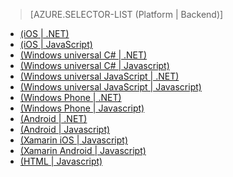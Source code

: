 ﻿> [AZURE.SELECTOR-LIST (Platform | Backend)]
- [(iOS | .NET)](/pt-br/documentation/articles/mobile-services-dotnet-backend-ios-get-started-data/)
- [(iOS | JavaScript)](/pt-br/documentation/articles/mobile-services-ios-get-started-data/)
- [(Windows universal C# | .NET)](/pt-br/documentation/articles/mobile-services-dotnet-backend-windows-universal-dotnet-get-started-data/)
- [(Windows universal C# | Javascript)](/pt-br/documentation/articles/mobile-services-javascript-backend-windows-universal-dotnet-get-started-data/)
- [(Windows universal JavaScript | .NET)](/pt-br/documentation/articles/mobile-services-dotnet-backend-windows-universal-javascript-get-started-data/)
- [(Windows universal JavaScript | Javascript)](/pt-br/documentation/articles/mobile-services-javascript-backend-windows-universal-javascript-get-started-data/)
- [(Windows Phone | .NET)](/pt-br/documentation/articles/mobile-services-dotnet-backend-windows-phone-get-started-data/)
- [(Windows Phone | Javascript)](/pt-br/documentation/articles/mobile-services-javascript-backend-windows-phone-get-started-data/)
- [(Android | .NET)](/pt-br/documentation/articles/mobile-services-dotnet-backend-android-get-started-data/)
- [(Android | Javascript)](/pt-br/documentation/articles/mobile-services-android-get-started-data/)
- [(Xamarin iOS | Javascript)](/pt-br/documentation/articles/partner-xamarin-mobile-services-ios-get-started-data/)
- [(Xamarin Android | Javascript)](/pt-br/documentation/articles/partner-xamarin-mobile-services-android-get-started-data/)
- [(HTML | Javascript)](/pt-br/documentation/articles/mobile-services-html-get-started-data/)

<!--HONumber=42-->
